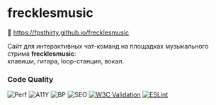 # frecklesmusic

🎵 https://fpsthirty.github.io/frecklesmusic

Сайт для интерактивных чат-команд на площадках музыкального стрима **frecklesmusic**: <br>
клавиши, гитара, loop-станция, вокал.

### Code Quality
<!-- Эти бейджи обновляются автоматически при пуше коммита, не редактировать вручную -->
![Perf](https://img.shields.io/badge/dynamic/json?url=https://fpsthirty.github.io/frecklesmusic/docs/lighthouse-score.json&label=Performance&query=$.performance&suffix=%25&color=blue)
![A11Y](https://img.shields.io/badge/dynamic/json?url=https://fpsthirty.github.io/frecklesmusic/docs/lighthouse-score.json&label=Accessibility&query=$.accessibility&suffix=%25&color=blue)
![BP](https://img.shields.io/badge/dynamic/json?url=https://fpsthirty.github.io/frecklesmusic/docs/lighthouse-score.json&label=Best%20Practices&query=$.best_practices&suffix=%25&color=blue)
![SEO](https://img.shields.io/badge/dynamic/json?url=https://fpsthirty.github.io/frecklesmusic/docs/lighthouse-score.json&label=SEO&query=$.seo&suffix=%25&color=blue)
[![W3C Validation](https://img.shields.io/badge/W3C-Valid-green?logo=w3c)](https://validator.w3.org/nu/?doc=https%3A%2F%2Ffpsthirty.github.io%2Ffrecklesmusic%2F)
[![ESLint](https://img.shields.io/endpoint?url=https://gist.githubusercontent.com/fpsthirty/6d9dd6bdaeecff45b56e0baee799ed2e/raw/frecklesmusic-eslint-badge.json)](https://github.com/fpsthirty/frecklesmusic/actions/workflows/eslint.yml)
